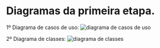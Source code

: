 # Diagramas da primeira etapa.

1º Diagrama de casos de uso:
![diagrama de casos de uso](https://github.com/carlosdavidantas/ADS-PI-G7/assets/94587505/166b394f-8ba2-48c6-b65e-2128ed5c720c)

2º Diagrama de classes:
![diagrama de classes](https://github.com/carlosdavidantas/ADS-PI-G7/assets/94587505/b70f596d-3591-40e3-8508-bb84d87ddf57)
